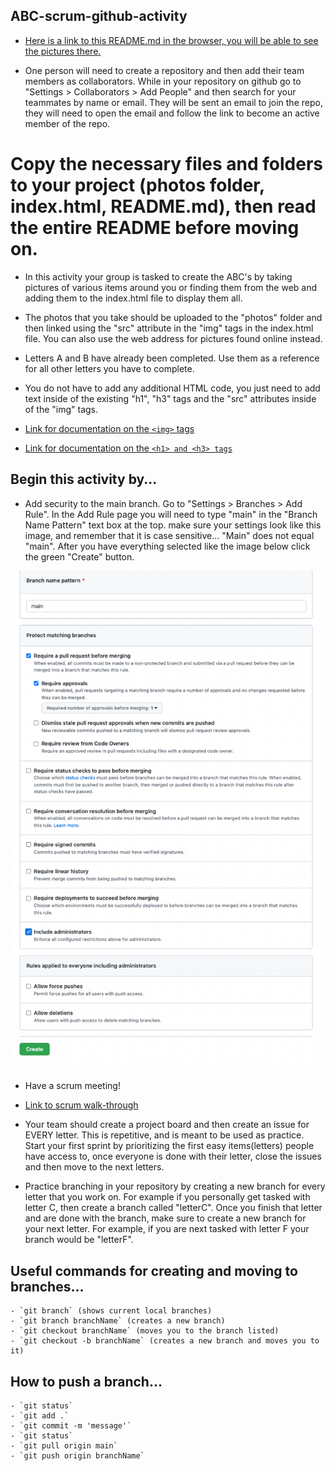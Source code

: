 ## ABC-scrum-github-activity ##

- [Here is a link to this README.md in the browser, you will be able to see the pictures there.](https://github.com/reanderson89/jfs-den2-activity-bank/tree/main/01-git-github-scrum/04-Scrum-Github-ABC-Activity)

- One person will need to create a repository and then add their team members as collaborators. While in your repository on github go to "Settings > Collaborators > Add People" and then search for your teammates by name or email. They will be sent an email to join the repo, they will need to open the email and follow the link to become an active member of the repo.

# Copy the necessary files and folders to your project (photos folder, index.html, README.md), then read the entire README before moving on. #

- In this activity your group is tasked to create the ABC's by taking pictures of various items around you or finding them from the web and adding them to the index.html file to display them all. 

- The photos that you take should be uploaded to the "photos" folder and then linked using the "src" attribute in the "img" tags in the index.html file. You can also use the web address for pictures found online instead.

- Letters A and B have already been completed. Use them as a reference for all other letters you have to complete. 

- You do not have to add any additional HTML code, you just need to add text inside of the existing "h1", "h3" tags and the "src" attributes inside of the "img" tags. 

- [Link for documentation on the `<img>` tags](https://www.w3schools.com/tags/tag_img.asp)

- [Link for documentation on the `<h1> and <h3> tags`](https://www.w3schools.com/tags/tag_img.asp)

## Begin this activity by... ##

- Add security to the main branch. Go to "Settings > Branches > Add Rule". In the Add Rule page you will need to type "main" in the "Branch Name Pattern" text box at the top. make sure your settings look like this image, and remember that it is case sensitive... "Main" does not equal "main". After you have everything selected like the image below click the green "Create" button.

![image](./photos/branch-security.png)

- Have a scrum meeting!

- [Link to scrum walk-through](https://docs.google.com/document/d/1vmgCw0jRXkeVc6nimG8Qp0-GQ_DNu4Huj05krMAiM6c/edit?usp=sharing")

- Your team should create a project board and then create an issue for EVERY letter. This is repetitive, and is meant to be used as practice. Start your first sprint by prioritizing the first easy items(letters) people have access to, once everyone is done with their letter, close the issues and then move to the next letters.

- Practice branching in your repository by creating a new branch for every letter that you work on. For example if you personally get tasked with letter C, then create a branch called "letterC". Once you finish that letter and are done with the branch, make sure to create a new branch for your next letter. For example, if you are next tasked with letter F your branch would be "letterF".

## Useful commands for creating and moving to branches...
    - `git branch` (shows current local branches)
    - `git branch branchName` (creates a new branch)
    - `git checkout branchName` (moves you to the branch listed)
    - `git checkout -b branchName` (creates a new branch and moves you to it)

## How to push a branch... 
    - `git status`
    - `git add .`
    - `git commit -m 'message'`
    - `git status`
    - `git pull origin main`
    - `git push origin branchName`


 

